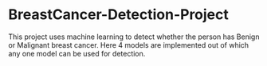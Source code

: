 # BreastCancer-Detection-Project
This project uses machine learning to detect whether the person has Benign or Malignant breast cancer. Here 4 models are implemented out of which any one model can be used for detection.
